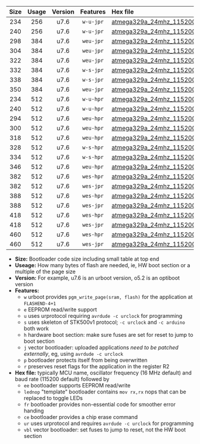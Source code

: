 |Size|Usage|Version|Features|Hex file|
|:-:|:-:|:-:|:-:|:--|
|234|256|u7.6|`w-u-jpr`|[atmega329a_24mhz_115200bps_ur_vbl.hex](https://raw.githubusercontent.com/stefanrueger/urboot/main//atmega329a_24mhz_115200bps_ur_vbl.hex)|
|240|256|u7.6|`w-u-jpr`|[atmega329a_24mhz_115200bps_lednop_ur_vbl.hex](https://raw.githubusercontent.com/stefanrueger/urboot/main//atmega329a_24mhz_115200bps_lednop_ur_vbl.hex)|
|298|384|u7.6|`weu-jpr`|[atmega329a_24mhz_115200bps_ee_ur_vbl.hex](https://raw.githubusercontent.com/stefanrueger/urboot/main//atmega329a_24mhz_115200bps_ee_ur_vbl.hex)|
|304|384|u7.6|`weu-jpr`|[atmega329a_24mhz_115200bps_ee_lednop_ur_vbl.hex](https://raw.githubusercontent.com/stefanrueger/urboot/main//atmega329a_24mhz_115200bps_ee_lednop_ur_vbl.hex)|
|322|384|u7.6|`weu-jpr`|[atmega329a_24mhz_115200bps_ee_lednop_fr_ur_vbl.hex](https://raw.githubusercontent.com/stefanrueger/urboot/main//atmega329a_24mhz_115200bps_ee_lednop_fr_ur_vbl.hex)|
|332|384|u7.6|`w-s-jpr`|[atmega329a_24mhz_115200bps_vbl.hex](https://raw.githubusercontent.com/stefanrueger/urboot/main//atmega329a_24mhz_115200bps_vbl.hex)|
|338|384|u7.6|`w-s-jpr`|[atmega329a_24mhz_115200bps_lednop_vbl.hex](https://raw.githubusercontent.com/stefanrueger/urboot/main//atmega329a_24mhz_115200bps_lednop_vbl.hex)|
|350|384|u7.6|`weu-jpr`|[atmega329a_24mhz_115200bps_ee_lednop_fr_ce_ur_vbl.hex](https://raw.githubusercontent.com/stefanrueger/urboot/main//atmega329a_24mhz_115200bps_ee_lednop_fr_ce_ur_vbl.hex)|
|234|512|u7.6|`w-u-hpr`|[atmega329a_24mhz_115200bps_ur.hex](https://raw.githubusercontent.com/stefanrueger/urboot/main//atmega329a_24mhz_115200bps_ur.hex)|
|240|512|u7.6|`w-u-hpr`|[atmega329a_24mhz_115200bps_lednop_ur.hex](https://raw.githubusercontent.com/stefanrueger/urboot/main//atmega329a_24mhz_115200bps_lednop_ur.hex)|
|294|512|u7.6|`weu-hpr`|[atmega329a_24mhz_115200bps_ee_ur.hex](https://raw.githubusercontent.com/stefanrueger/urboot/main//atmega329a_24mhz_115200bps_ee_ur.hex)|
|300|512|u7.6|`weu-hpr`|[atmega329a_24mhz_115200bps_ee_lednop_ur.hex](https://raw.githubusercontent.com/stefanrueger/urboot/main//atmega329a_24mhz_115200bps_ee_lednop_ur.hex)|
|318|512|u7.6|`weu-hpr`|[atmega329a_24mhz_115200bps_ee_lednop_fr_ur.hex](https://raw.githubusercontent.com/stefanrueger/urboot/main//atmega329a_24mhz_115200bps_ee_lednop_fr_ur.hex)|
|328|512|u7.6|`w-s-hpr`|[atmega329a_24mhz_115200bps.hex](https://raw.githubusercontent.com/stefanrueger/urboot/main//atmega329a_24mhz_115200bps.hex)|
|334|512|u7.6|`w-s-hpr`|[atmega329a_24mhz_115200bps_lednop.hex](https://raw.githubusercontent.com/stefanrueger/urboot/main//atmega329a_24mhz_115200bps_lednop.hex)|
|346|512|u7.6|`weu-hpr`|[atmega329a_24mhz_115200bps_ee_lednop_fr_ce_ur.hex](https://raw.githubusercontent.com/stefanrueger/urboot/main//atmega329a_24mhz_115200bps_ee_lednop_fr_ce_ur.hex)|
|382|512|u7.6|`wes-hpr`|[atmega329a_24mhz_115200bps_ee.hex](https://raw.githubusercontent.com/stefanrueger/urboot/main//atmega329a_24mhz_115200bps_ee.hex)|
|382|512|u7.6|`wes-jpr`|[atmega329a_24mhz_115200bps_ee_vbl.hex](https://raw.githubusercontent.com/stefanrueger/urboot/main//atmega329a_24mhz_115200bps_ee_vbl.hex)|
|388|512|u7.6|`wes-hpr`|[atmega329a_24mhz_115200bps_ee_lednop.hex](https://raw.githubusercontent.com/stefanrueger/urboot/main//atmega329a_24mhz_115200bps_ee_lednop.hex)|
|388|512|u7.6|`wes-jpr`|[atmega329a_24mhz_115200bps_ee_lednop_vbl.hex](https://raw.githubusercontent.com/stefanrueger/urboot/main//atmega329a_24mhz_115200bps_ee_lednop_vbl.hex)|
|418|512|u7.6|`wes-hpr`|[atmega329a_24mhz_115200bps_ee_lednop_fr.hex](https://raw.githubusercontent.com/stefanrueger/urboot/main//atmega329a_24mhz_115200bps_ee_lednop_fr.hex)|
|418|512|u7.6|`wes-jpr`|[atmega329a_24mhz_115200bps_ee_lednop_fr_vbl.hex](https://raw.githubusercontent.com/stefanrueger/urboot/main//atmega329a_24mhz_115200bps_ee_lednop_fr_vbl.hex)|
|460|512|u7.6|`wes-hpr`|[atmega329a_24mhz_115200bps_ee_lednop_fr_ce.hex](https://raw.githubusercontent.com/stefanrueger/urboot/main//atmega329a_24mhz_115200bps_ee_lednop_fr_ce.hex)|
|460|512|u7.6|`wes-jpr`|[atmega329a_24mhz_115200bps_ee_lednop_fr_ce_vbl.hex](https://raw.githubusercontent.com/stefanrueger/urboot/main//atmega329a_24mhz_115200bps_ee_lednop_fr_ce_vbl.hex)|

- **Size:** Bootloader code size including small table at top end
- **Useage:** How many bytes of flash are needed, ie, HW boot section or a multiple of the page size
- **Version:** For example, u7.6 is an urboot version, o5.2 is an optiboot version
- **Features:**
  + `w` urboot provides `pgm_write_page(sram, flash)` for the application at `FLASHEND-4+1`
  + `e` EEPROM read/write support
  + `u` uses urprotocol requiring `avrdude -c urclock` for programming
  + `s` uses skeleton of STK500v1 protocol; `-c urclock` and `-c arduino` both work
  + `h` hardware boot section: make sure fuses are set for reset to jump to boot section
  + `j` vector bootloader: uploaded applications *need to be patched externally*, eg, using `avrdude -c urclock`
  + `p` bootloader protects itself from being overwritten
  + `r` preserves reset flags for the application in the register R2
- **Hex file:** typically MCU name, oscillator frequency (16 MHz default) and baud rate (115200 default) followed by
  + `ee` bootloader supports EEPROM read/write
  + `lednop` "template" bootloader contains `mov rx,rx` nops that can be replaced to toggle LEDs
  + `fr` bootloader provides non-essential code for smoother error handing
  + `ce` bootloader provides a chip erase command
  + `ur` uses urprotocol and requires `avrdude -c urclock` for programming
  + `vbl` vector bootloader: set fuses to jump to reset, not the HW boot section
